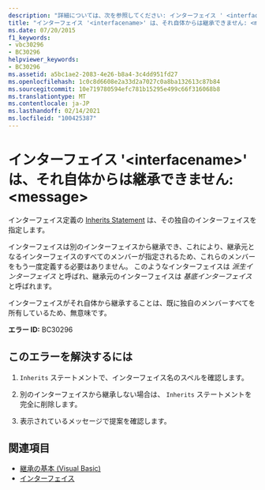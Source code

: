 ```yaml
---
description: "詳細については、次を参照してください: インターフェイス ' <interfacename> ' はそれ自体から継承できません。 <message>"
title: "インターフェイス '<interfacename>' は、それ自体からは継承できません: <message>"
ms.date: 07/20/2015
f1_keywords:
- vbc30296
- BC30296
helpviewer_keywords:
- BC30296
ms.assetid: a5bc1ae2-2083-4e26-b8a4-3c4dd951fd27
ms.openlocfilehash: 1c0c8d6608e2a33d2a7027c0a8ba132613c87b84
ms.sourcegitcommit: 10e719780594efc781b15295e499c66f316068b8
ms.translationtype: MT
ms.contentlocale: ja-JP
ms.lasthandoff: 02/14/2021
ms.locfileid: "100425387"
---
```

# <a name="interface-interfacename-cannot-inherit-from-itself-message"></a>インターフェイス '\<interfacename>' は、それ自体からは継承できません: \<message>

インターフェイス定義の [Inherits Statement](../language-reference/statements/inherits-statement.md) は、その独自のインターフェイスを指定します。  
  
 インターフェイスは別のインターフェイスから継承でき、これにより、継承元となるインターフェイスのすべてのメンバーが指定されるため、これらのメンバーをもう一度定義する必要はありません。 このようなインターフェイスは *派生インターフェイス* と呼ばれ、継承元のインターフェイスは *基底インターフェイス* と呼ばれます。  
  
 インターフェイスがそれ自体から継承することは、既に独自のメンバーすべてを所有しているため、無意味です。  
  
 **エラー ID:** BC30296  
  
## <a name="to-correct-this-error"></a>このエラーを解決するには  
  
1. `Inherits` ステートメントで、インターフェイス名のスペルを確認します。  
  
2. 別のインターフェイスから継承しない場合は、 `Inherits` ステートメントを完全に削除します。  
  
3. 表示されているメッセージで提案を確認します。  
  
## <a name="see-also"></a>関連項目

- [継承の基本 (Visual Basic)](../programming-guide/language-features/objects-and-classes/inheritance-basics.md)
- [インターフェイス](../programming-guide/language-features/interfaces/index.md)
